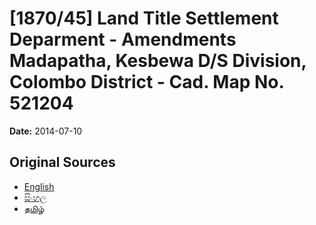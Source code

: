 # [1870/45] Land Title Settlement Deparment - Amendments Madapatha, Kesbewa D/S Division, Colombo District - Cad. Map No. 521204

**Date:** 2014-07-10

## Original Sources

- [English](https://documents.gov.lk/view/extra-gazettes/2014/7/1870-45_E.pdf)
- [සිංහල](https://documents.gov.lk/view/extra-gazettes/2014/7/1870-45_S.pdf)
- [தமிழ்](https://documents.gov.lk/view/extra-gazettes/2014/7/1870-45_T.pdf)
